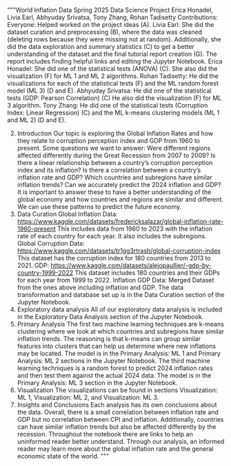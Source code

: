 """World Inflation Data
Spring 2025 Data Science Project
Erica Honadel, Livia Earl, Abhyuday Srivatsa, Tony Zhang, Rohan Tadisetty
Contributions:
Everyone: Helped worked on the project ideas (A). 
Livia Earl: She did the dataset curation and preprocessing (B), where the data was cleaned (deleting rows because they were missing not at random). Additionally, she did the data exploration and summary statistics (C) to get a better understanding of the dataset and the final tutorial report creation (G). The report includes finding helpful links and editing the Jupyter Notebook. 
Erica Honadel: She did one of the statistical tests (ANOVA) (C). She also did the visualization (F) for ML 1 and ML 2 algorithms. 
Rohan Tadisetty: He did the visualizations for each of the statistical tests (F) and the ML random forest model (ML 3) (D and E).
Abhyuday Srivatsa: He did one of the statistical tests (GDP: Pearson Correlation) (C) He also did the visualization (F) for ML 3 algorithm. 
Tony Zhang: He did one of the statistical tests (Corruption Index: Linear Regression) (C) and the ML k-means clustering models (ML 1 and ML 2) (D and E).

2.	Introduction
Our topic is exploring the Global Inflation Rates and how they relate to corruption perception index and GDP from 1960 to present. Some questions we want to answer: Were different regions affected differently during the Great Recession from 2007 to 2009? Is there a linear relationship between a country’s corruption perception index and its inflation? Is there a correlation between a country’s inflation rate and GDP? Which countries and subregions have similar inflation trends? Can we accurately predict the 2024 inflation and GDP? It is important to answer these to have a better understanding of the global economy and how countries and regions are similar and different. We can use these patterns to predict the future economy. 
3.	Data Curation
Global Inflation Data: https://www.kaggle.com/datasets/fredericksalazar/global-inflation-rate-1960-present This includes data from 1960 to 2023 with the inflation rate of each country for each year. It also includes the subregions. 
Global Corruption Data: https://www.kaggle.com/datasets/tr1gg3rtrash/global-corruption-index This dataset has the corruption index for 180 countries from 2013 to 2021. 
GDP: https://www.kaggle.com/datasets/alejopaullier/-gdp-by-country-1999-2022
This dataset includes 180 countries and their GDPs for each year from 1999 to 2022. 
Inflation GDP Data: Merged Dataset from the ones above including inflation and GDP.
The data transformation and database set up is in the Data Curation section of the Jupyter Notebook.
4.	Exploratory data analysis
All of our exploratory data analysis is included in the Exploratory Data Analysis section of the Jupyter Notebook.
5.	Primary Analysis
The first two machine learning techniques are k-means clustering where we look at which countries and subregions have similar inflation trends. The reasoning is that k-means can group similar features into clusters that can help us determine where new inflations may be located. The model is in the Primary Analysis: ML 1 and Primary Analysis: ML 2 sections in the Jupyter Notebook.
The third machine learning techniques is a random forest to predict 2024 inflation rates and then test them against the actual 2024 data. The model is in the Primary Analysis: ML 3 section in the Jupyter Notebook.
6.	Visualization
The visualizations can be found in sections Visualization: ML 1, Visualization: ML 2,
and Visualization: ML 3. 
7.	Insights and Conclusions
Each analysis has its own conclusions about the data. Overall, there is a small correlation between inflation rate and GDP but no correlation between CPI and inflation. Additionally, countries can have similar inflation trends but also be affected differently by the recession. Throughout the notebook there are links to help an uninformed reader better understand. Through our analysis, an informed reader may learn more about the global inflation rate and the general economic state of the world. """
